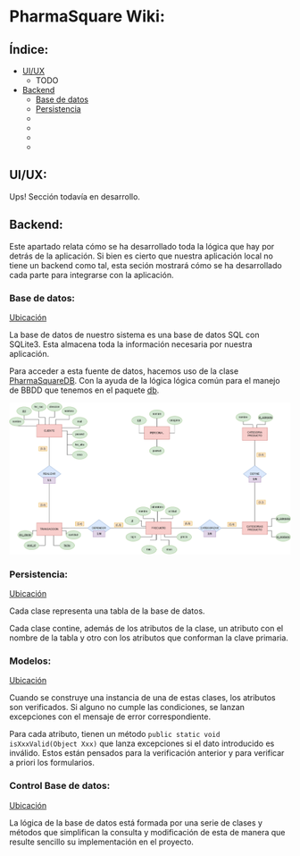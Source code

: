 # PharmaSquare Wiki:

## Índice:
- [UI/UX](#uiux)
	- TODO
- [Backend](#backend)
	- [Base de datos](#base-de-datos)
	- [Persistencia](#persistencia) 
	- [](#)
	- [](#)
	- [](#)
	- [](#)


## UI/UX:
Ups! Sección todavía en desarrollo.

## Backend:
Este apartado relata cómo se ha desarrollado toda la lógica que hay por detrás de la aplicación. Si bien es cierto que nuestra aplicación local no tiene un backend como tal, esta seción mostrará cómo se ha desarrollado cada parte para integrarse con la aplicación.

### Base de datos:
[Ubicación](../db/)

La base de datos de nuestro sistema es una base de datos SQL con SQLite3. Esta almacena toda la información necesaria por nuestra aplicación.

Para acceder a esta fuente de datos, hacemos uso de la clase [PharmaSquareDB](../src/main/java/dam/pharmaSquare/db/PharmaSquareDB.java). Con la ayuda de la lógica lógica común para el manejo de BBDD que tenemos en el paquete [db](../src/main/java/dam/db/).

![base de datos](../res/img/mer_fondoblanco.png)


### Persistencia:

[Ubicación](../src/main/java/dam/pharmaSquare/model/persistencia/)

Cada clase representa una tabla de la base de datos.

Cada clase contine, además de los atributos de la clase, un atributo con el nombre de la tabla y otro con los atributos que conforman la clave primaria.


### Modelos:

[Ubicación](../src/main/java/dam/pharmaSquare/model/)

Cuando se construye una instancia de una de estas clases, los atributos son verificados. 
Si alguno no cumple las condiciones, se lanzan excepciones con el mensaje de error correspondiente.

Para cada atributo, tienen un método `public static void isXxxValid(Object Xxx)` que lanza excepciones si el dato introducido es inválido. 
Estos están pensados para la verificación anterior y para verificar a priori los formularios.


### Control Base de datos:

[Ubicación](../src/main/java/dam/pharmaSquare/db/)

La lógica de la base de datos está formada por una serie de clases y métodos que simplifican la consulta y modificación de esta de manera que resulte sencillo su implementación en el proyecto.
